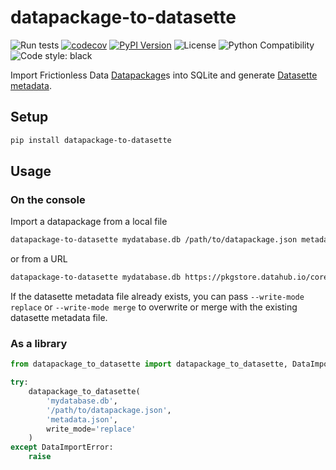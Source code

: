 # datapackage-to-datasette

![Run tests](https://github.com/chris48s/datapackage-to-datasette/workflows/Run%20tests/badge.svg?branch=master)
[![codecov](https://codecov.io/gh/chris48s/datapackage-to-datasette/branch/master/graph/badge.svg?token=6EPIKL61VO)](https://codecov.io/gh/chris48s/datapackage-to-datasette)
[![PyPI Version](https://img.shields.io/pypi/v/datapackage-to-datasette.svg)](https://pypi.org/project/datapackage-to-datasette/)
![License](https://img.shields.io/pypi/l/datapackage-to-datasette.svg)
![Python Compatibility](https://img.shields.io/badge/dynamic/json?query=info.requires_python&label=python&url=https%3A%2F%2Fpypi.org%2Fpypi%2Fdatapackage-to-datasette%2Fjson)
![Code style: black](https://img.shields.io/badge/code%20style-black-000000.svg)

Import Frictionless Data
[Datapackage](https://frictionlessdata.io/data-package/)s
into SQLite and generate
[Datasette metadata](https://datasette.readthedocs.io/en/stable/metadata.html).

## Setup

```sh
pip install datapackage-to-datasette
```

## Usage

### On the console

Import a datapackage from a local file

```sh
datapackage-to-datasette mydatabase.db /path/to/datapackage.json metadata.json
```

or from a URL

```sh
datapackage-to-datasette mydatabase.db https://pkgstore.datahub.io/core/co2-ppm/10/datapackage.json metadata.json
```

If the datasette metadata file already exists, you can pass
`--write-mode replace` or `--write-mode merge` to overwrite
or merge with the existing datasette metadata file.

### As a library

```py
from datapackage_to_datasette import datapackage_to_datasette, DataImportError

try:
    datapackage_to_datasette(
        'mydatabase.db',
        '/path/to/datapackage.json',
        'metadata.json',
        write_mode='replace'
    )
except DataImportError:
    raise
```
